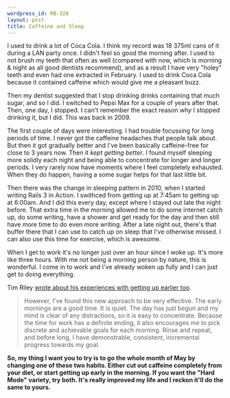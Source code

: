 ```yaml
--- 
wordpress_id: RB-328
layout: post
title: Caffeine and Sleep
---
```


I used to drink a lot of Coca Cola. I think my record was 18 375ml cans of it during a LAN party once. I didn't feel so good the morning after. I used to not
brush my teeth that often as well (compared with now, which is morning &amp; night as all good dentists recommend), and as a result I have very "holey" teeth and even had one extracted in February. I used to drink Coca Cola because it contained caffeine which would give me a pleasant buzz.

Then my dentist suggested that I stop drinking drinks containing that much sugar, and so I did. I switched to Pepsi Max for a couple of years after that. Then,
one day, I stopped. I can't remember the exact reason *why* I stopped drinking it, but I did. This was back in 2009.

The first couple of days were interesting. I had trouble focussing for long periods of time. I never got the caffeine headaches that people talk about. But
then it got gradually better and I've been basically caffeine-free for close to 3 years now. Then it *kept getting better*. I found myself sleeping more
solidly each night and being able to concentrate for longer and longer periods. I very rarely now have moments where I feel completely exhausted. When they do
happen, having a some sugar helps for that last little bit.

Then there was the change in sleeping pattern in 2010, when I started writing Rails 3 in Action. I swithced from getting up at 7:45am to getting up at 6:00am.
And I did this every day, except where I stayed out late the night before. That extra time in the morning allowed me to do some internet catch up, do some
writing, have a shower and get ready for the day and then still have more time to do even more writing. After a late night out, there's that buffer there that
I can use to catch up on sleep that I've otherwise missed. I can also use this time for exercise, which is awesome.

When I get to work it's no longer just over an hour since I woke up. It's more like three hours. With me not being a morning person by nature, this is
wonderful. I come in to work and I've already woken up fully and I can just get to doing everything.

Tim Riley [wrote about his experiences with getting up earlier too](http://icelab.com.au/articles/the-benefits-of-waking-up-early/). 

> However, I've found this new approach to be very effective. The early mornings are a good time. It is quiet. The day has just begun and my mind is clear of any distractions, so it is easy to concentrate. Because the time for work has a definite ending, it also encourages me to pick discrete and achievable goals for each morning. Rinse and repeat, and before long, I have demonstrable, consistent, incremental progress towards my goal.

**So, my thing I want you to try is to go the whole month of May by changing one of these two habits. Either cut out caffeine completely from your diet, or start
getting up early in the morning. If you want the "Hard Mode" variety, try both. It's really improved my life and I reckon it'll do the same to yours.**

